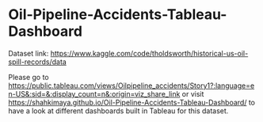 # Oil-Pipeline-Accidents-Tableau-Dashboard

Dataset link: https://www.kaggle.com/code/tholdsworth/historical-us-oil-spill-records/data

Please go to 
https://public.tableau.com/views/Oilpipeline_accidents/Story1?:language=en-US&:sid=&:display_count=n&:origin=viz_share_link
or 
visit  https://shahkimaya.github.io/Oil-Pipeline-Accidents-Tableau-Dashboard/
to have a look at different dashboards built in Tableau for this dataset.
